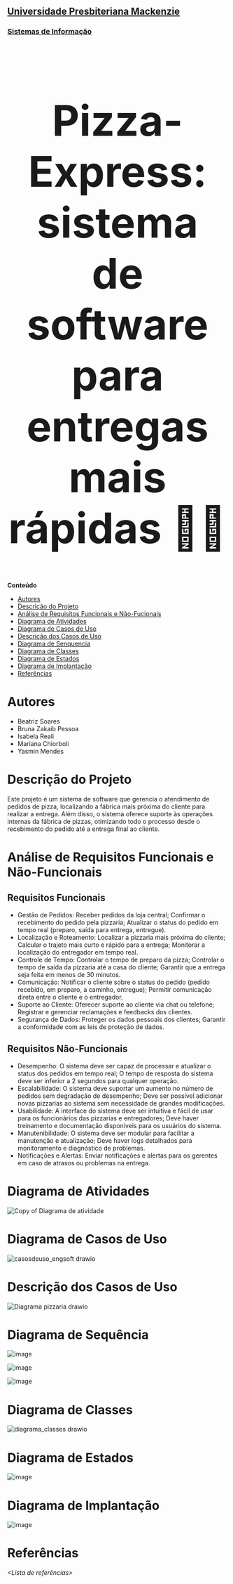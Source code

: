 <h2><a href= "https://www.mackenzie.br">Universidade Presbiteriana Mackenzie</a></h2>
<h3><a href= "https://www.mackenzie.br/graduacao/sao-paulo-higienopolis/sistemas-de-informacao">Sistemas de Informação</a></h3>


<font size="+12"><center>
# Pizza-Express: sistema de software para entregas mais rápidas 🛵🍕
</center></font>


**Conteúdo**

- [Autores](#nome-alunos)
- [Descrição do Projeto](#introdução-do-projeto)
- [Análise de Requisitos Funcionais e Não-Fucionais](#descrição-dos-requisitos)
- [Diagrama de Atividades](#diagrama-de-atividades) 
- [Diagrama de Casos de Uso](#diagrama-de-comportamento-atores)
- [Descrição dos Casos de Uso](#descrição-das-funcões)
- [Diagrama de Senquencia](#diagrama-de-ordem-interações)
- [Diagrama de Classes](#diagrama-orientado-objetos)
- [Diagrama de Estados](#diagrama-estrutura-componente)
- [Diagrama de Implantação](#diagrama-de-hardware-software)
- [Referências](#referências)


# Autores

* Beatriz Soares
* Bruna Zakaib Pessoa
* Isabela Reali
* Mariana Chiorboli
* Yasmin Mendes



# Descrição do Projeto

Este projeto é um sistema de software que gerencia o atendimento de pedidos de pizza, localizando a fábrica mais próxima do cliente para realizar a entrega. Além disso, o sistema oferece suporte às operações internas da fábrica de pizzas, otimizando todo o processo desde o recebimento do pedido até a entrega final ao cliente.

# Análise de Requisitos Funcionais e Não-Funcionais
## Requisitos Funcionais
* Gestão de Pedidos:
Receber pedidos da loja central;
Confirmar o recebimento do pedido pela pizzaria;
Atualizar o status do pedido em tempo real (preparo, saída para entrega, entregue).
* Localização e Roteamento:
Localizar a pizzaria mais próxima do cliente;
Calcular o trajeto mais curto e rápido para a entrega;
Monitorar a localização do entregador em tempo real.
* Controle de Tempo:
Controlar o tempo de preparo da pizza;
Controlar o tempo de saída da pizzaria até a casa do cliente;
Garantir que a entrega seja feita em menos de 30 minutos.
* Comunicação:
Notificar o cliente sobre o status do pedido (pedido recebido, em preparo, a caminho, entregue);
Permitir comunicação direta entre o cliente e o entregador.
* Suporte ao Cliente:
Oferecer suporte ao cliente via chat ou telefone;
Registrar e gerenciar reclamações e feedbacks dos clientes.
* Segurança de Dados:
Proteger os dados pessoais dos clientes;
Garantir a conformidade com as leis de proteção de dados.

## Requisitos Não-Funcionais
* Desempenho:
O sistema deve ser capaz de processar e atualizar o status dos pedidos em tempo real;
O tempo de resposta do sistema deve ser inferior a 2 segundos para qualquer operação.
* Escalabilidade:
O sistema deve suportar um aumento no número de pedidos sem degradação de desempenho;
Deve ser possível adicionar novas pizzarias ao sistema sem necessidade de grandes modificações.
* Usabilidade:
A interface do sistema deve ser intuitiva e fácil de usar para os funcionários das pizzarias e entregadores;
Deve haver treinamento e documentação disponíveis para os usuários do sistema.
* Manutenibilidade:
O sistema deve ser modular para facilitar a manutenção e atualização;
Deve haver logs detalhados para monitoramento e diagnóstico de problemas.
* Notificações e Alertas:
Enviar notificações e alertas para os gerentes em caso de atrasos ou problemas na entrega.

# Diagrama de Atividades
![Copy of Diagrama de atividade](https://github.com/user-attachments/assets/25c9f71c-a339-4b76-b22c-84ec1d7f4287)



# Diagrama de Casos de Uso
![casosdeuso_engsoft drawio](https://github.com/user-attachments/assets/e3b2fc58-55b9-432a-bc30-4a2905a08340)



# Descrição dos Casos de Uso
![Diagrama pizzaria drawio](https://github.com/user-attachments/assets/7e8a20d6-2ef5-4b6d-ae4e-64250ba2c5a1)


# Diagrama de Sequência
![image](https://github.com/user-attachments/assets/0adfbb29-e045-4c33-8f5e-557cf9c0e21d)

![image](https://github.com/user-attachments/assets/ab700e15-16f6-4f3e-84bd-54e096d1e019)

![image](https://github.com/user-attachments/assets/1e8a187d-1cd7-4001-bda9-3cff3fa0e7c3)


# Diagrama de Classes
![diagrama_classes drawio](https://github.com/user-attachments/assets/c83ed695-56fb-495f-8f17-1a440c916225)



# Diagrama de Estados
![image](https://github.com/user-attachments/assets/25aa4c7d-44d6-4197-9de9-0399d030f7d1)


# Diagrama de Implantação
![image](https://github.com/user-attachments/assets/971c80aa-4d5c-4d2a-a4d7-618e441f5647)


# Referências

*&lt;Lista de referências&gt;*
